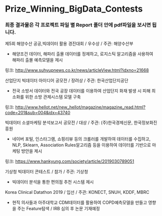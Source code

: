 # Prize_Winning_BigData_Contests
### 최종 결과물은 각 프로젝트 파일 별 Report 폴더 안에 pdf파일을 보시면 됩니다.

제5회 해양수산 공공,빅데이터 활용 경진대회  / 우수상 / 주관: 해양수산부
- 해양조건 데이터, 해파리 출몰 데이터를 정제하고, 로지스틱 알고리즘을 사용하여 해파리 출몰 예측모델을 제시

링크: http://www.suhyupnews.co.kr/news/articleView.html?idxno=21668

산업단지 빅데이터 아이디어 공모전  / 장려상 / 주관: 한국산업단지공단
- 전국 소방서 데이터와 전국 공장 데이터를 이용하여 산업단지 화재 발생 시 피해 최소화를 위한 소방 관제시스템 모델 구축

링크: http://www.hellot.net/new_hellot/magazine/magazine_read.html?code=201&sub=004&idx=43740

빅데이터 소셜마케팅 분석보고서 공모전 / 대상 / 주관: (주)한국경제신문, 한국정보화진흥원
- 네이버 포털, 인스타그램, 쇼핑리뷰 등의 크롤러를 개발하여 데이터를 수집하고, NLP, Sklearn, Association Rules알고리즘 등을 이용하여 데이터를 기반으로 마케팅 방안을 제시

링크: https://www.hankyung.com/society/article/2019030789051

기상청 빅데이터 콘테스트  / 참가 / 주관: 기상청

- 빅데이터 분석을 통한 편의점 추천 시스템 제시


Korea Clinical Datathon 2019  / 입선 / 주관: KONECT, SNUH, KDDF, MBRC

- 현직 의사들과 아주대학교 CDM데이터를 활용하여 COPD예측모델을 만들고 영향을 주는 Feature탐색 / IRB 심의 후 논문 기재예정

